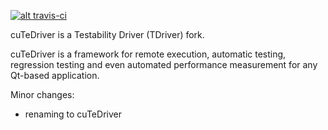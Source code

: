 [![alt travis-ci](https://travis-ci.org/cutedriver/cutedriver-sut_qt.svg?branch=master)](https://travis-ci.org/cutedriver/cutedriver-sut_qt)

cuTeDriver is a Testability Driver (TDriver) fork.

cuTeDriver is a framework for remote execution, automatic testing, regression testing and even automated performance measurement for any Qt-based application.

Minor changes:
* renaming to cuTeDriver

